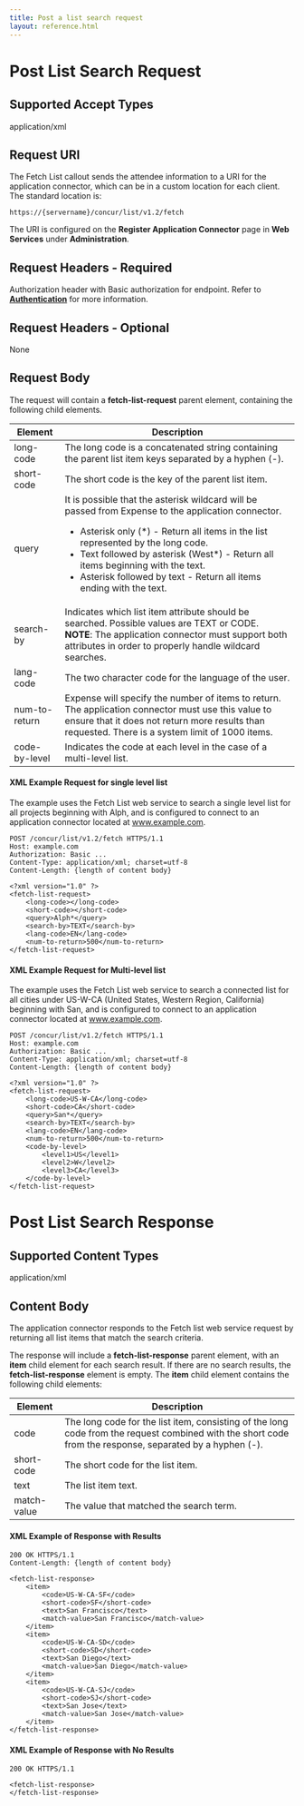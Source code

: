 ```yaml
---
title: Post a list search request
layout: reference.html
---
```


# Post List Search Request

## Supported Accept Types
application/xml

## Request URI
The Fetch List callout sends the attendee information to a URI for the application connector, which can be in a custom location for each client. The standard location is:

    https://{servername}/concur/list/v1.2/fetch

The URI is configured on the **Register Application Connector** page in **Web Services** under **Administration**.

## Request Headers - Required
Authorization header with Basic authorization for endpoint. Refer to [**Authentication**][1] for more information.

## Request Headers - Optional
None

## Request Body
The request will contain a **fetch-list-request** parent element, containing the following child elements.

|  Element |  Description |
|--------------|--------------|
|  long-code |  The long code is a concatenated string containing the parent list item keys separated by a hyphen (-). |
|  short-code |  The short code is the key of the parent list item. |
|  query |  It is possible that the asterisk wildcard will be passed from Expense to the application connector. <ul><li>Asterisk only (\*) - Return all items in the list represented by the long code.</li><li>Text followed by asterisk (West\*) - Return all items beginning with the text.</li><li>Asterisk followed by text - Return all items ending with the text.</li></ul> |
|  search-by |  Indicates which list item attribute should be searched. Possible values are TEXT or CODE.<br/>**NOTE**: The application connector must support both attributes in order to properly handle wildcard searches. |
|  lang-code |  The two character code for the language of the user. |
|  num-to-return |  Expense will specify the number of items to return. The application connector must use this value to ensure that it does not return more results than requested. There is a system limit of 1000 items. |
|  code-by-level |  Indicates the code at each level in the case of a multi-level list. |

####  XML Example Request for single level list

The example uses the Fetch List web service to search a single level list for all projects beginning with Alph, and is configured to connect to an application connector located at www.example.com.

    POST /concur/list/v1.2/fetch HTTPS/1.1
    Host: example.com
    Authorization: Basic ...
    Content-Type: application/xml; charset=utf-8
    Content-Length: {length of content body}

    <?xml version="1.0" ?>
    <fetch-list-request>
        <long-code></long-code>
        <short-code></short-code>
        <query>Alph*</query>
        <search-by>TEXT</search-by>
        <lang-code>EN</lang-code>
        <num-to-return>500</num-to-return>		
    </fetch-list-request>
	
####  XML Example Request for Multi-level list

The example uses the Fetch List web service to search a connected list for all cities under US-W-CA (United States, Western Region, California) beginning with San, and is configured to connect to an application connector located at www.example.com.

    POST /concur/list/v1.2/fetch HTTPS/1.1
    Host: example.com
    Authorization: Basic ...
    Content-Type: application/xml; charset=utf-8
    Content-Length: {length of content body}

    <?xml version="1.0" ?>
    <fetch-list-request>
        <long-code>US-W-CA</long-code>
        <short-code>CA</short-code>
        <query>San*</query>
        <search-by>TEXT</search-by>
        <lang-code>EN</lang-code>
        <num-to-return>500</num-to-return>
		<code-by-level>
            <level1>US</level1>
            <level2>W</level2>
            <level3>CA</level3>      
        </code-by-level>
    </fetch-list-request>

# Post List Search Response

## Supported Content Types                                                                                                     

application/xml

## Content Body                                                                                                                

The application connector responds to the Fetch list web service request by returning all list items that match the search criteria.

The response will include a **fetch-list-response** parent element, with an **item** child element for each search result. If there are no search results, the **fetch-list-response** element is empty. The **item** child element contains the following child elements:

|  Element |  Description |
|---------------|--------------|
| code |  The long code for the list item, consisting of the long code from the request combined with the short code from the response, separated by a hyphen (-). |
| short-code |  The short code for the list item. |
| text |  The list item text. |
| match-value |  The value that matched the search term. |

####  XML Example of Response with Results

    200 OK HTTPS/1.1
    Content-Length: {length of content body}

    <fetch-list-response>
        <item>
            <code>US-W-CA-SF</code>
            <short-code>SF</short-code>
            <text>San Francisco</text>
            <match-value>San Francisco</match-value>
        </item>
        <item>
            <code>US-W-CA-SD</code>
            <short-code>SD</short-code>
            <text>San Diego</text>
            <match-value>San Diego</match-value>
        </item>
        <item>
            <code>US-W-CA-SJ</code>
            <short-code>SJ</short-code>
            <text>San Jose</text>
            <match-value>San Jose</match-value>
        </item>
    </fetch-list-response>

####  XML Example of Response with No Results

    200 OK HTTPS/1.1

    <fetch-list-response>
    </fetch-list-response>




[1]: /api-reference/authentication/authentication.html
